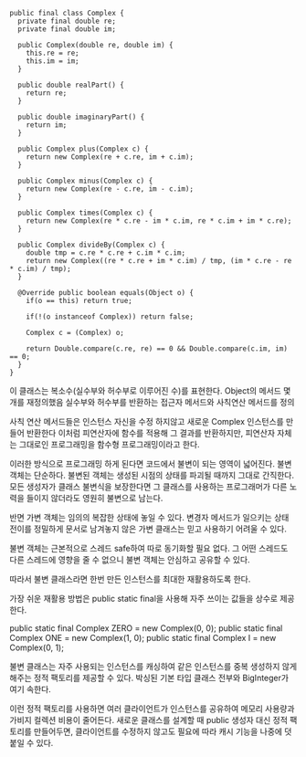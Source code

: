 ```
public final class Complex {
  private final double re;
  private final double im;

  public Complex(double re, double im) {
    this.re = re;
    this.im = im;
  }

  public double realPart() {
    return re;
  }

  public double imaginaryPart() {
    return im;
  }

  public Complex plus(Complex c) {
    return new Complex(re + c.re, im + c.im);
  }

  public Complex minus(Complex c) {
    return new Complex(re - c.re, im - c.im);
  }

  public Complex times(Complex c) {
    return new Complex(re * c.re - im * c.im, re * c.im + im * c.re);
  }

  public Complex divideBy(Complex c) {
    double tmp = c.re * c.re + c.im * c.im;
    return new Complex((re * c.re + im * c.im) / tmp, (im * c.re - re * c.im) / tmp);
  }

  @Override public boolean equals(Object o) {
    if(o == this) return true;

    if(!(o instanceof Complex)) return false;

    Complex c = (Complex) o;

    return Double.compare(c.re, re) == 0 && Double.compare(c.im, im) == 0;
  }
}
```

이 클래스는 복소수(실수부와 허수부로 이루어진 수)를 표현한다. Object의 메서드 몇개를 재정의했음
실수부와 허수부를 반환하는 접근자 메서드와 사칙연산 메서드를 정의

사칙 연산 메서드들은 인스턴스 자신을 수정 하지않고 새로운 Complex 인스턴스를 만들어 반환한다
이처럼 피연산자에 함수를 적용해 그 결과를 반환하지만, 피연산자 자체는 그대로인 프로그래밍을 함수형 프로그래밍이라고 한다.

이러한 방식으로 프로그래밍 하게 된다면 코드에서 불변이 되는 영역이 넓어진다. 불변 객체는 단순하다. 불변된 객체는 생성된 시점의 상태를 파괴될 때까지 그대로 간직한다. 모든 생성자가 클래스 불변식을 보장한다면 그 클래스를 사용하는 프로그래머가 다른 노력을 들이지 않더라도 영원히 불변으로 남는다.

반면 가변 객체는 임의의 복잡한 상태에 놓일 수 있다. 변경자 메서드가 일으키는 상태 전이를 정밀하게 문서로 남겨놓지 않은 가변 클래스는 믿고 사용하기 어려울 수 있다.

불변 객체는 근본적으로 스레드 safe하여 따로 동기화할 필요 없다. 그 어떤 스레드도 다른 스레드에 영향을 줄 수 없으니 불변 객체는 안심하고 공유할 수 있다.

따라서 불변 클래스라면 한번 만든 인스턴스를 최대한 재활용하도록 한다.

가장 쉬운 재활용 방법은 public static final을 사용해 자주 쓰이는 값들을 상수로 제공한다.

public static final Complex ZERO = new Complex(0, 0);
public static final Complex ONE = new Complex(1, 0);
public static final Complex I = new Complex(0, 1);

불변 클래스는 자주 사용되는 인스턴스를 캐싱하여 같은 인스턴스를 중복 생성하지 않게 해주는 정적 팩토리를 제공할 수 있다.
박싱된 기본 타입 클래스 전부와 BigInteger가 여기 속한다.

이런 정적 팩토리를 사용하면 여러 클라이언트가 인스턴스를 공유하여 메모리 사용량과 가비지 컬렉션 비용이 줄어든다.
새로운 클래스를 설계할 때 public 생성자 대신 정적 팩토리를 만들어두면, 클라이언트를 수정하지 않고도 필요에 따라 캐시 기능을 나중에 덧붙일 수 있다.
